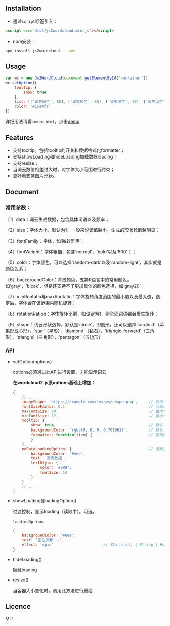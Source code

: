 
## Installation

* 通过`script`标签引入：

```html
<script src="dist/js2wordcloud.min.js"></script>
```

* npm安装：

```bash
npm install js2wordcloud --save
```

## Usage

```javascript
var wc = new Js2WordCloud(document.getElementById('container'))
wc.setOption({
    tooltip: {
        show: true
    },
    list: [['谈笑风生', 80], ['谈笑风生', 80], ['谈笑风生', 70], ['谈笑风生', 70], ['谈笑风生', 60], ['谈笑风生', 60]],
    color: '#15a4fa'
})
```

详细用法请看`index.html`。点击[demo](http://liangbizhi.github.io/js2wordcloud)

## Features

* 支持tooltip。包括tooltip的开关和数据格式化formatter；
* 支持showLoading和hideLoading加载数据loading；
* 支持resize；
* 当词云数值相差过大时，对字体大小范围进行约束；
* 更好地支持图片形状。


## Document

### 常用参数：

（1）data：词云生成数据，包含具体词语以及频率；

（2）size：字体大小，默认为1，一般来说该值越小，生成的形状轮廓越明显；

（3）fontFamily：字体，如‘微软雅黑’；

（4）fontWeight：字体粗细，包含‘normal’，‘bold’以及‘600’；；

（5）color：字体颜色，可以选择‘random-dark’以及‘random-light’，其实就是颜色色系；

（6）backgroundColor：背景颜色，支持R语言中的常用颜色，如‘gray’，‘blcak’，但是还支持不了更加具体的颜色选择，如‘gray20’；

（7）minRontatin与maxRontatin：字体旋转角度范围的最小值以及最大值，选定后，字体会在该范围内随机旋转；

（8）rotationRation：字体旋转比例，如设定为1，则全部词语都会发生旋转；

（9）shape：词云形状选择，默认是‘circle’，即圆形。还可以选择‘cardioid’（苹果形或心形），‘star’（星形），‘diamond’（钻石），‘triangle-forward’（三角形），‘triangle’（三角形），‘pentagon’（五边形）

### API


* setOption(options)

    options必须通过此API进行设置，才能显示词云

    **在wordcloud2.js原options基础上增加：**

    ```javascript
    {
        // ...
        imageShape: 'https://example.com/images/shape.png',     // 提供一张图片，根据其形状进行词云渲染，默认为null
        fontSizeFactor: 0.1,                                    // 当词云值相差太大，可设置此值进字体行大小微调，默认0.1
        maxFontSize: 60,                                        // 最大fontSize，用来控制weightFactor，默认60
        minFontSize: 12,                                        // 最小fontSize，用来控制weightFactor，默认12
        tooltip: {
            show: true,                                         // 默认：false
            backgroundColor: 'rgba(0, 0, 0, 0.701961)',         // 默认：'rgba(0, 0, 0, 0.701961)'
            formatter: function(item) {                         // 数据格式化函数，item为list的一项
            }
        },
        noDataLoadingOption: {                                  // 无数据提示。
            backgroundColor: '#eee',
            text: '暂无数据',
            textStyle: {
                color: '#888',
                fontSize: 14
            }
        }
        // ...
    }
    ```

* showLoading([loadingOption])

    过渡控制，显示loading（读取中）。可选。

    `loadingOption`:

    ```javascript
    {
        backgroundColor: '#eee',
        text: '正在加载...',
        effect: 'spin'                      // 默认：null, { String | Function } 可选：'spin|normal'；也可为回调函数，回调函数生成HTML
    }
    ```

* hideLoading()

    隐藏loading

* resize()

    当容器大小变化时，调用此方法进行重绘


## Licence

MIT

